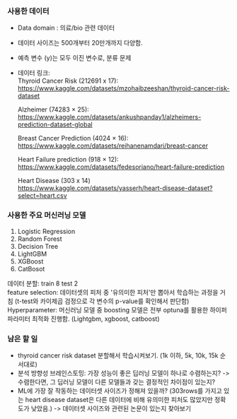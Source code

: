### 사용한 데이터
- Data domain : 의료/bio 관련 데이터
- 데이터 사이즈는 500개부터 20만개까지 다양함.
- 예측 변수 (y)는 모두 이진 변수로, 분류 문제
- 데이터 링크: \
  Thyroid Cancer Risk (212691 x 17): https://www.kaggle.com/datasets/mzohaibzeeshan/thyroid-cancer-risk-dataset 

  Alzheimer (74283 × 25): https://www.kaggle.com/datasets/ankushpanday1/alzheimers-prediction-dataset-global
  
  Breast Cancer Prediction (4024 × 16): https://www.kaggle.com/datasets/reihanenamdari/breast-cancer 

  Heart Failure prediction (918 × 12): https://www.kaggle.com/datasets/fedesoriano/heart-failure-prediction 

  Heart Disease (303 x 14) https://www.kaggle.com/datasets/yasserh/heart-disease-dataset?select=heart.csv

### 사용한 주요 머신러닝 모델
1. Logistic Regression
2. Random Forest
3. Decision Tree
4. LightGBM
5. XGBoost
6. CatBosot

데이터 분할: train 8 test 2 \
feature selection: 데이터셋의 피처 중 '유의미한 피처'만 뽑아서 학습하는 과정을 거침 (t-test와 카이제곱 검정으로 각 변수의 p-value를 확인해서 판단함)\
Hyperparameter: 머신러닝 모델 중 boosting 모델은 전부 optuna를 활용한 하이퍼파라미터 최적화 진행함. (Lightgbm, xgboost, catboost)
   
### 남은 할 일
- thyroid cancer risk dataset 분할해서 학습시켜보기. (1k 이하, 5k, 10k, 15k 순서대로)
- 분석 방향성 브레인스토밍: 가장 성능이 좋은 딥러닝 모델이 하나로 수렴하는지? -> 수렴한다면, 그 딥러닝 모델이 다른 모델들과 갖는 결정적인 차이점이 있는지?
- ML에 가장 잘 작동하는 데이터셋 사이즈가 정해져 있을까? (303rows를 가지고 있는 heart disease dataset은 다른 데이터에 비해 유의미한 피처도 많았지만 정확도가 낮았음.)  -> 데이터셋 사이즈와 관련된 논문이 있는지 찾아보기
